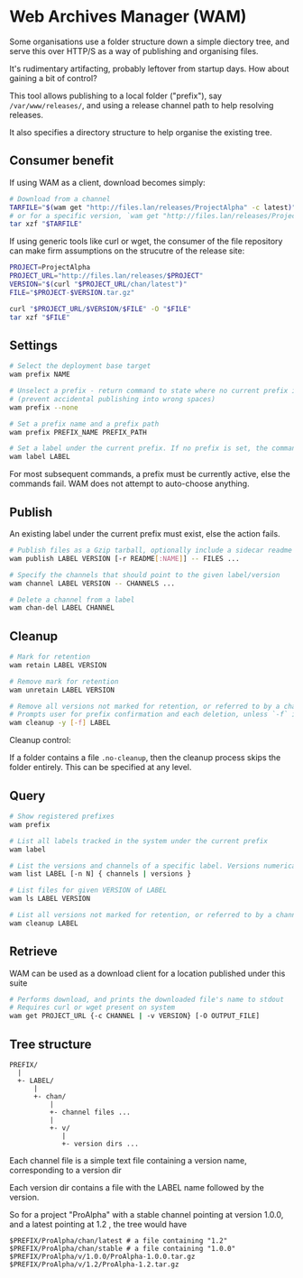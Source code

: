 # Web Archives Manager (WAM)

Some organisations use a folder structure down a simple diectory tree, and serve this over HTTP/S as a way of publishing and organising files.

It's rudimentary artifacting, probably leftover from startup days. How about gaining a bit of control?

This tool allows publishing to a local folder ("prefix"), say `/var/www/releases/`, and using a release channel path to help resolving releases.

It also specifies a directory structure to help organise the existing tree.

## Consumer benefit

If using WAM as a client, download becomes simply:

```sh
# Download from a channel
TARFILE="$(wam get "http://files.lan/releases/ProjectAlpha" -c latest)"
# or for a specific version, `wam get "http://files.lan/releases/ProjectAlpha" -v 3.0.1`
tar xzf "$TARFILE"
```

If using generic tools like curl or wget, the consumer of the file repository can make firm assumptions on the strucutre of the release site:

```sh
PROJECT=ProjectAlpha
PROJECT_URL="http://files.lan/releases/$PROJECT"
VERSION="$(curl "$PROJECT_URL/chan/latest")"
FILE="$PROJECT-$VERSION.tar.gz"

curl "$PROJECT_URL/$VERSION/$FILE" -O "$FILE"
tar xzf "$FILE"

```

## Settings

```sh
# Select the deployment base target
wam prefix NAME

# Unselect a prefix - return command to state where no current prefix is set
# (prevent accidental publishing into wrong spaces)
wam prefix --none

# Set a prefix name and a prefix path
wam prefix PREFIX_NAME PREFIX_PATH

# Set a label under the current prefix. If no prefix is set, the command fails.
wam label LABEL
```

For most subsequent commands, a prefix must be currently active, else the commands fail. WAM does not attempt to auto-choose anything.

## Publish

An existing label under the current prefix must exist, else the action fails.

```sh
# Publish files as a Gzip tarball, optionally include a sidecar readme file, optionally renaming it to NAME
wam publish LABEL VERSION [-r README[:NAME]] -- FILES ...

# Specify the channels that should point to the given label/version
wam channel LABEL VERSION -- CHANNELS ...

# Delete a channel from a label
wam chan-del LABEL CHANNEL
```

## Cleanup

```sh
# Mark for retention
wam retain LABEL VERSION

# Remove mark for retention
wam unretain LABEL VERSION

# Remove all versions not marked for retention, or referred to by a channel
# Prompts user for prefix confirmation and each deletion, unless `-f` is specified
wam cleanup -y [-f] LABEL
```

Cleanup control:

If a folder contains a file `.no-cleanup`, then the cleanup process skips the folder entirely. This can be specified at any level.

## Query

```sh
# Show registered prefixes
wam prefix

# List all labels tracked in the system under the current prefix
wam label

# List the versions and channels of a specific label. Versions numerically sorted, descending.
wam list LABEL [-n N] { channels | versions }

# List files for given VERSION of LABEL
wam ls LABEL VERSION

# List all versions not marked for retention, or referred to by a channel
wam cleanup LABEL
```

## Retrieve

WAM can be used as a download client for a location published under this suite

```sh
# Performs download, and prints the downloaded file's name to stdout
# Requires curl or wget present on system
wam get PROJECT_URL {-c CHANNEL | -v VERSION} [-O OUTPUT_FILE]
```

## Tree structure

```
PREFIX/
  |
  +- LABEL/
      |
      +- chan/
          |
          +- channel files ...
          |
          +- v/
             |
             +- version dirs ...
```

Each channel file is a simple text file containing a version name, corresponding to a version dir

Each version dir contains a file with the LABEL name followed by the version.

So for a project "ProAlpha" with a stable channel pointing at version 1.0.0, and a latest pointing at 1.2 , the tree would have

```
$PREFIX/ProAlpha/chan/latest # a file containing "1.2"
$PREFIX/ProAlpha/chan/stable # a file containing "1.0.0"
$PREFIX/ProAlpha/v/1.0.0/ProAlpha-1.0.0.tar.gz
$PREFIX/ProAlpha/v/1.2/ProAlpha-1.2.tar.gz
```
